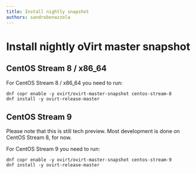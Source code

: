 ```yaml
---
title: Install nightly snapshot
authors: sandrobonazzola
---
```


# Install nightly oVirt master snapshot

## CentOS Stream 8 / x86_64

For CentOS Stream 8 / x86_64 you need to run:

```
dnf copr enable -y ovirt/ovirt-master-snapshot centos-stream-8
dnf install -y ovirt-release-master
```

## CentOS Stream 9

Please note that this is still tech preview. Most development is done on CentOS Stream 8, for now.

For CentOS Stream 9 you need to run:

```
dnf copr enable -y ovirt/ovirt-master-snapshot centos-stream-9
dnf install -y ovirt-release-master
```
